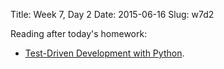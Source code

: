 Title: Week 7, Day 2
Date: 2015-06-16
Slug: w7d2

Reading after today's homework:

* [Test-Driven Development with Python](http://www.obeythetestinggoat.com/).

